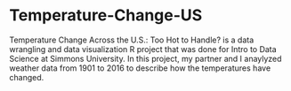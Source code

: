 # Temperature-Change-US
Temperature Change Across the U.S.: Too Hot to Handle? is a data wrangling and data visualization R project that was done for Intro to Data Science at Simmons University. In this project, my partner and I anaylyzed weather data from 1901 to 2016 to describe how the temperatures have changed.
